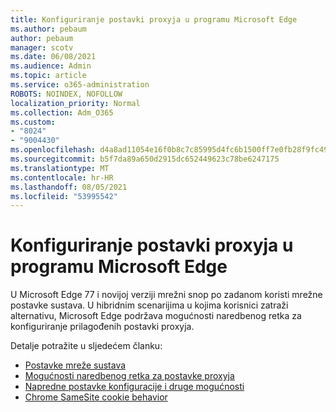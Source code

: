 ```yaml
---
title: Konfiguriranje postavki proxyja u programu Microsoft Edge
ms.author: pebaum
author: pebaum
manager: scotv
ms.date: 06/08/2021
ms.audience: Admin
ms.topic: article
ms.service: o365-administration
ROBOTS: NOINDEX, NOFOLLOW
localization_priority: Normal
ms.collection: Adm_O365
ms.custom:
- "8024"
- "9004430"
ms.openlocfilehash: d4a8ad11054e16f0b8c7c85995d4fc6b1500ff7e0fb28f9fc495b7cff07dbb2e
ms.sourcegitcommit: b5f7da89a650d2915dc652449623c78be6247175
ms.translationtype: MT
ms.contentlocale: hr-HR
ms.lasthandoff: 08/05/2021
ms.locfileid: "53995542"
---
```

# <a name="use-command-line-options-to-configure-proxy-settings-in-microsoft-edge"></a>Konfiguriranje postavki proxyja u programu Microsoft Edge

U Microsoft Edge 77 i novijoj verziji mrežni snop po zadanom koristi mrežne postavke sustava. U hibridnim scenarijima u kojima korisnici zatraži alternativu, Microsoft Edge podržava mogućnosti naredbenog retka za konfiguriranje prilagođenih postavki proxyja. 

Detalje potražite u sljedećem članku:

- [Postavke mreže sustava](/deployedge/edge-learnmore-cmdline-options-proxy-settings#system-network-settings)
- [Mogućnosti naredbenog retka za postavke proxyja](/deployedge/edge-learnmore-cmdline-options-proxy-settings#system-network-settings)
- [Napredne postavke konfiguracije i druge mogućnosti](https://go.microsoft.com/fwlink/?linkid=2134293)
- [Chrome SameSite cookie behavior](/office365/troubleshoot/miscellaneous/chrome-behavior-affects-applications)